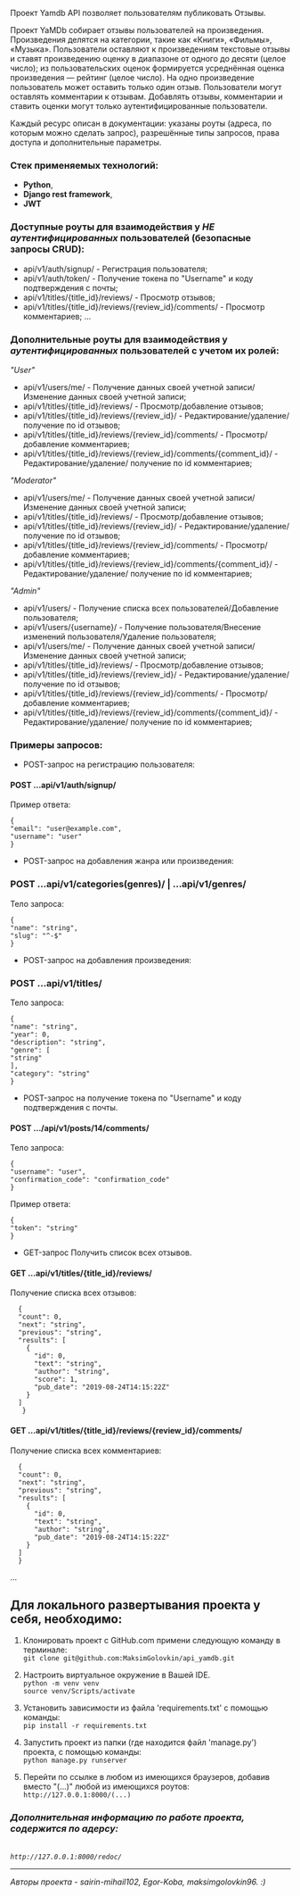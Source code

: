 Проект Yamdb API позволяет пользователям публиковать Отзывы.

Проект YaMDb собирает отзывы пользователей на произведения. 
Произведения делятся на категории, такие как «Книги», «Фильмы», «Музыка». 
Пользователи оставляют к произведениям текстовые отзывы и ставят произведению оценку в диапазоне от одного до десяти (целое число); из пользовательских оценок формируется усреднённая оценка произведения — рейтинг (целое число). На одно произведение пользователь может оставить только один отзыв.
Пользователи могут оставлять комментарии к отзывам.
Добавлять отзывы, комментарии и ставить оценки могут только аутентифицированные пользователи.

Каждый ресурс описан в документации: указаны роуты (адреса, по которым можно сделать запрос),
разрешённые типы запросов, права доступа и дополнительные параметры.

### Стек применяемых технологий:
- __Python__, 
- __Django rest framework__, 
- __JWT__


### Доступные роуты для взаимодействия у _НЕ аутентифицированных_ пользователей (безопасные запросы CRUD):
- api/v1/auth/signup/ - Регистрация пользователя;
- api/v1/auth/token/ - Получение токена по "Username" и коду подтверждения с почты;
- api/v1/titles/{title_id}/reviews/ - Просмотр отзывов;
- api/v1/titles/{title_id}/reviews/{review_id}/comments/ - Просмотр комментариев;
...

### Дополнительные роуты для взаимодействия у _аутентифицированных_ пользователей с учетом их ролей:
_"User"_

- api/v1/users/me/ - Получение данных своей учетной записи/Изменение данных своей учетной записи;
- api/v1/titles/{title_id}/reviews/ - Просмотр/добавление отзывов;
- api/v1/titles/{title_id}/reviews/{review_id}/ - Редактирование/удаление/ получение по id отзывов;
- api/v1/titles/{title_id}/reviews/{review_id}/comments/ - Просмотр/добавление комментариев;
- api/v1/titles/{title_id}/reviews/{review_id}/comments/{comment_id}/ - Редактирование/удаление/ получение по id комментариев;
  
_"Moderator"_

- api/v1/users/me/ - Получение данных своей учетной записи/Изменение данных своей учетной записи;
- api/v1/titles/{title_id}/reviews/ - Просмотр/добавление отзывов;
- api/v1/titles/{title_id}/reviews/{review_id}/ - Редактирование/удаление/ получение по id отзывов;
- api/v1/titles/{title_id}/reviews/{review_id}/comments/ - Просмотр/добавление комментариев;
- api/v1/titles/{title_id}/reviews/{review_id}/comments/{comment_id}/ - Редактирование/удаление/ получение по id комментариев;

_"Admin"_

- api/v1/users/ - Получение списка всех пользователей/Добавление пользователя;
- api/v1/users/{username}/ - Получение пользователя/Внесение изменений пользователя/Удаление пользователя;
- api/v1/users/me/ - Получение данных своей учетной записи/Изменение данных своей учетной записи;
- api/v1/titles/{title_id}/reviews/ - Просмотр/добавление отзывов;
- api/v1/titles/{title_id}/reviews/{review_id}/ - Редактирование/удаление/ получение по id отзывов;
- api/v1/titles/{title_id}/reviews/{review_id}/comments/ - Просмотр/добавление комментариев;
- api/v1/titles/{title_id}/reviews/{review_id}/comments/{comment_id}/ - Редактирование/удаление/ получение по id комментариев;

### Примеры запросов:
- POST-запрос на регистрацию пользователя:
#### POST ...api/v1/auth/signup/ 
Пример ответа:

    {
    "email": "user@example.com",
    "username": "user"
    }

- POST-запрос на добавления жанра или произведения:
### POST ...api/v1/categories(genres)/ | ...api/v1/genres/
Тело запроса:

    {
    "name": "string",
    "slug": "^-$"
    }

- POST-запрос на добавления произведения:
### POST ...api/v1/titles/
Тело запроса:

    {
    "name": "string",
    "year": 0,
    "description": "string",
    "genre": [
    "string"
    ],
    "category": "string"
    }

- POST-запрос на получение токена по "Username" и коду подтверждения с почты.
#### POST .../api/v1/posts/14/comments/
Тело запроса:

    {
    "username": "user",
    "confirmation_code": "confirmation_code"
    } 
Пример ответа:

    {
    "token": "string"
    } 

- GET-запрос Получить список всех отзывов.
#### GET ...api/v1/titles/{title_id}/reviews/
Получение списка всех отзывов:
```
  {
  "count": 0,
  "next": "string",
  "previous": "string",
  "results": [
    {
      "id": 0,
      "text": "string",
      "author": "string",
      "score": 1,
      "pub_date": "2019-08-24T14:15:22Z"
    }
  ]
   }  
 ```
#### GET ...api/v1/titles/{title_id}/reviews/{review_id}/comments/
Получение списка всех комментариев:
```
  {
  "count": 0,
  "next": "string",
  "previous": "string",
  "results": [
    {
      "id": 0,
      "text": "string",
      "author": "string",
      "pub_date": "2019-08-24T14:15:22Z"
    }
  ]
  }
```
...

## Для локального развертывания проекта у себя, необходимо:

1.  Клонировать проект с GitHub.com примени следующую команду в терминале: <br>`git clone git@github.com:MaksimGolovkin/api_yamdb.git`

2. Настроить виртуальное окружение в Вашей IDE.
    <br>`python -m venv venv`
    <br>`source venv/Scripts/activate`

3. Установить зависимости из файла 'requirements.txt' с помощью команды: <br>`pip install -r requirements.txt`

4. Запустить проект из папки (где находится файл 'manage.py') проекта, с помощью команды:
    <br>`python manage.py runserver`

5. Перейти по ссылке в любом из имеющихся браузеров, добавив вместо "(...)" любой из имеющихся роутов: 
    <br>`http://127.0.0.1:8000/(...)`

### _Дополнительная информацию по работе проекта, содержится по адерсу:_
_<br>`http://127.0.0.1:8000/redoc/`_

---
_Авторы проекта - sairin-mihail102, Egor-Koba, maksimgolovkin96. :)_
